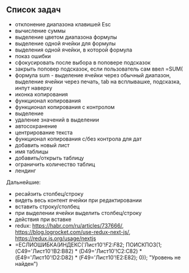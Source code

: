 ## Список задач

- отклонение диапазона клавишей Esc
- вычисление суммы
- выделение цветом диапазона формулы
- выделение одной ячейки для формулы
- выделения одной ячейки, в которой формула
- показ ошибки
- сфокусировать после выбора в поповере подсказок
- закрыть поповер подсказок, если пользователь сам ввел =SUM(
- формула sum - выделение ячейки через обычный диапазон, выделение ячейки через печать, tab на всплывашке, подсказка, инпут наверху
- иконка копирования
- функционал копирования
- функционал копирования с контролом
- выделение
- удаление значений в выделении
- автосохранение
- центрирование текста
- функционал копирования с/без контрола для дат
- добавить новый лист
- имя таблицы
- добавить/открыть таблицу
- ограничить количество таблиц
- лендинг

Дальнейшие:
- ресайзить столбец/строку
- видеть весь контент ячейки при редактировании
- вставить строку/столбец
- при выделении ячейки выделить столбец/строку
- действия при вставке
- redux: https://habr.com/ru/articles/737666/, https://blog.logrocket.com/use-redux-next-js/, https://redux.js.org/usage/nextjs
- =ЕСЛИОШИБКА(ИНДЕКС('Лист10'!$F$2:$F$82; ПОИСКПОЗ(1; (C49='Лист10'!B2:B82) * (D49='Лист10'!C2:C82) * (E49='Лист10'!D2:D82) * (F49='Лист10'!E2:E82); 0)); "Уровень не найден")
